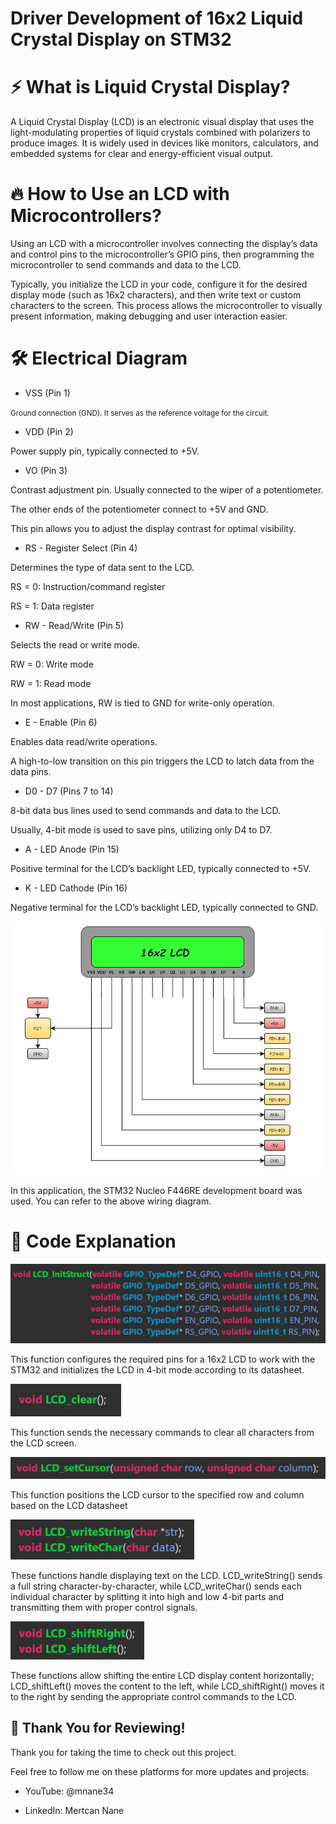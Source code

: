 # Driver Development of 16x2 Liquid Crystal Display on STM32 

# ⚡ What is Liquid Crystal Display?

A Liquid Crystal Display (LCD) is an electronic visual display that uses the light-modulating properties of liquid crystals combined with polarizers to produce images. It is widely used in devices like monitors, calculators, and embedded systems for clear and energy-efficient visual output.

# 🔥 How to Use an LCD with Microcontrollers?

Using an LCD with a microcontroller involves connecting the display’s data and control pins to the microcontroller’s GPIO pins, then programming the microcontroller to send commands and data to the LCD. 

Typically, you initialize the LCD in your code, configure it for the desired display mode (such as 16x2 characters), and then write text or custom characters to the screen. This process allows the microcontroller to visually present information, making debugging and user interaction easier.

# 🛠️ Electrical Diagram

- VSS (Pin 1) 

<small> Ground connection (GND). It serves as the reference voltage for the circuit.</small>

- VDD (Pin 2) 

Power supply pin, typically connected to +5V.

- VO (Pin 3) 

Contrast adjustment pin. Usually connected to the wiper of a potentiometer.

The other ends of the potentiometer connect to +5V and GND.

This pin allows you to adjust the display contrast for optimal visibility.

- RS - Register Select (Pin 4) 

Determines the type of data sent to the LCD.

RS = 0: Instruction/command register

RS = 1: Data register

- RW - Read/Write (Pin 5) 

Selects the read or write mode.

RW = 0: Write mode

RW = 1: Read mode

In most applications, RW is tied to GND for write-only operation.

- E - Enable (Pin 6) 

Enables data read/write operations.

A high-to-low transition on this pin triggers the LCD to latch data from the data pins.

- D0 - D7 (Pins 7 to 14) 

8-bit data bus lines used to send commands and data to the LCD.

Usually, 4-bit mode is used to save pins, utilizing only D4 to D7.

- A - LED Anode (Pin 15) 

Positive terminal for the LCD’s backlight LED, typically connected to +5V.

- K - LED Cathode (Pin 16) 

Negative terminal for the LCD’s backlight LED, typically connected to GND.

![Shematic](images/shematic.JPG)

In this application, the STM32 Nucleo F446RE development board was used. You can refer to the above wiring diagram.

# 🚀 Code Explanation

![Shematic](images/init_function.png)

This function configures the required pins for a 16x2 LCD to work with the STM32 and initializes the LCD in 4-bit mode according to its datasheet.

![Shematic](images/clear_function.png)

This function sends the necessary commands to clear all characters from the LCD screen.

![Shematic](images/set_cursor_function.png)

This function positions the LCD cursor to the specified row and column based on the LCD datasheet

![Shematic](images/write_function.png)

These functions handle displaying text on the LCD. LCD_writeString() sends a full string character-by-character, while LCD_writeChar() sends each individual character by splitting it into high and low 4-bit parts and transmitting them with proper control signals.

![Shematic](images/shift_function.png)

These functions allow shifting the entire LCD display content horizontally; LCD_shiftLeft() moves the content to the left, while LCD_shiftRight() moves it to the right by sending the appropriate control commands to the LCD.

## 🎉 Thank You for Reviewing!

Thank you for taking the time to check out this project.

Feel free to follow me on these platforms for more updates and projects.

- YouTube: @mnane34

- LinkedIn: Mertcan Nane